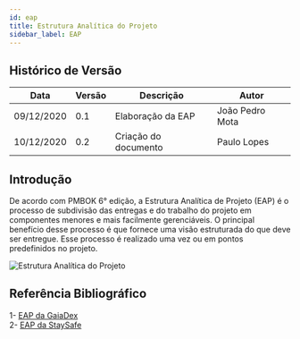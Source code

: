 ```yaml
---
id: eap
title: Estrutura Analítica do Projeto
sidebar_label: EAP
---
```


## Histórico de Versão

| Data | Versão | Descrição | Autor |
|--------|-----------|---------------|---------|
| 09/12/2020 | 0.1 | Elaboração da EAP | João Pedro Mota |
| 10/12/2020 | 0.2 | Criação do documento | Paulo Lopes |

## Introdução

De acordo com PMBOK 6° edição, a Estrutura Analítica de Projeto (EAP) é o processo de subdivisão das entregas e do trabalho do projeto em componentes menores e mais facilmente gerenciáveis. O principal benefício desse processo é que fornece uma visão estruturada do que deve ser entregue. Esse processo é realizado uma vez ou em pontos predefinidos no projeto.

![Estrutura Analítica do Projeto](https://raw.githubusercontent.com/fga-eps-mds/2020.1-Conecta-Ensina-Wiki/master/website/static/img/EAP.png)

## Referência Bibliográfico

1- [EAP da GaiaDex](https://fga-eps-mds.github.io/2020.1-GaiaDex-wiki/eap/eap/)<br>
2- [EAP da StaySafe](https://fga-eps-mds.github.io/2020.1-stay-safe-docs/images/eap/EAP.png)